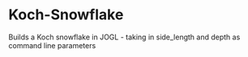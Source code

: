 # Koch-Snowflake
Builds a Koch snowflake in JOGL - taking in side_length and depth as command line parameters
